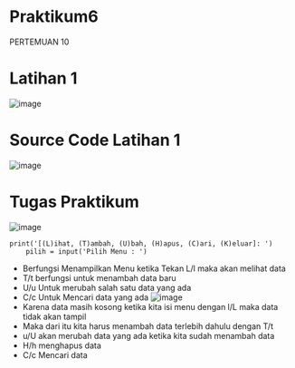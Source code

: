 # Praktikum6
PERTEMUAN 10

# Latihan 1
![image](https://user-images.githubusercontent.com/93815689/204084682-92fdc406-429b-47c8-9e84-c8320e1ea8a9.png)
# Source Code Latihan 1 
![image](https://user-images.githubusercontent.com/93815689/204084718-f4aff0a0-156f-4592-9e9f-a2f77082ffc5.png)
# Tugas Praktikum 
![image](https://user-images.githubusercontent.com/93815689/204084838-fc095f75-2fdc-4238-8d40-fd620a1a486d.png)
``` 
print('[(L)ihat, (T)ambah, (U)bah, (H)apus, (C)ari, (K)eluar]: ')
    pilih = input('Pilih Menu : ')
```
- Berfungsi Menampilkan Menu ketika Tekan L/l maka akan melihat data
- T/t berfungsi untuk menambah data baru
- U/u Untuk merubah salah satu data yang ada
- C/c Untuk Mencari data yang ada
![image](https://user-images.githubusercontent.com/93815689/204084961-584909d6-5c9e-477f-85a3-9f17289707fa.png)
- Karena data masih kosong ketika kita isi menu dengan l/L maka data tidak akan tampil
- Maka dari itu kita harus menambah data terlebih dahulu dengan T/t
- u/U akan merubah data yang ada ketika kita sudah menambah data
- H/h menghapus data
- C/c Mencari data

